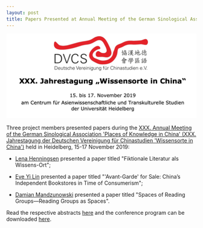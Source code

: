 ```yaml
---
layout: post
title: Papers Presented at Annual Meeting of the German Sinological Association (DVCS) 2019
---
```


<span class="image right"><img src="/assets/images/dvcslogo.png" alt="" title="" style=""></span>

Three project members presented papers during the [XXX. Annual Meeting of the German Sinological Association 'Places of Knowledge in China' (XXX. Jahrestagung der Deutschen Vereinigung für Chinastudien 'Wissensorte in China')](https://www.asia-europe.uni-heidelberg.de/index.php?id=4429) held in Heidelberg, 15-17 November 2019:

- [Lena Henningsen](https://www.sinologie.uni-freiburg.de/Mitarbeiterinnen/professorinnen/henningsen) presented a paper titled "Fiktionale Literatur als Wissens-Ort";

- [Eve Yi Lin](https://www.sinologie.uni-freiburg.de/Mitarbeiterinnen/projektmitarbeiterinnen/yilin) presented a paper titled "'Avant-Garde' for Sale: China’s Independent Bookstores in Time of Consumerism";

- [Damian Mandzunowski](https://www.sinologie.uni-freiburg.de/Mitarbeiterinnen/projektmitarbeiterinnen/mandzunowski) presented a paper titled "Spaces of Reading Groups—Reading Groups as Spaces".

Read the respective abstracts [here](http://www.dvcs.eu/dokumente/2019Abstracts.pdf) and the conference program can be downloaded [here](http://www.dvcs.eu/dokumente/2019Programm.pdf).
